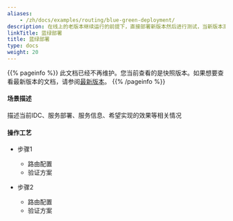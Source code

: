 ```yaml
---
aliases:
    - /zh/docs/examples/routing/blue-green-deployment/
description: 在线上的老版本继续运行的前提下，直接部署新版本然后进行测试，当新版本测试通过以后，将流量切到新版本，最后将老版本同时也升级到新版本。
linkTitle: 蓝绿部署
title: 蓝绿部署
type: docs
weight: 20
---
```




{{% pageinfo %}} 此文档已经不再维护。您当前查看的是快照版本。如果想要查看最新版本的文档，请参阅[最新版本](/zh-cn/overview/mannual/java-sdk/advanced-features-and-usage/traffic/mesh-style/blue-green-deployment/)。
{{% /pageinfo %}}

#### 场景描述
描述当前IDC、服务部署、服务信息、希望实现的效果等相关情况
#### 操作工艺

+ 步骤1
    + 路由配置
    + 验证方案

+ 步骤2
    + 路由配置
    + 验证方案
